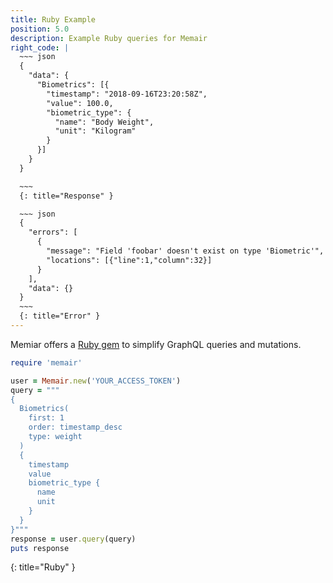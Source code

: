 ```yaml
---
title: Ruby Example
position: 5.0
description: Example Ruby queries for Memair
right_code: |
  ~~~ json
  {
    "data": {
      "Biometrics": [{
        "timestamp": "2018-09-16T23:20:58Z",
        "value": 100.0,
        "biometric_type": {
          "name": "Body Weight",
          "unit": "Kilogram"
        }
      }]
    }
  }

  ~~~
  {: title="Response" }

  ~~~ json
  {
    "errors": [
      {
        "message": "Field 'foobar' doesn't exist on type 'Biometric'",
        "locations": [{"line":1,"column":32}]
      }
    ],
    "data": {}
  }
  ~~~
  {: title="Error" }
---
```


Memiar offers a [Ruby gem](https://rubygems.org/gems/memair) to simplify GraphQL queries and mutations.

~~~ ruby
require 'memair'

user = Memair.new('YOUR_ACCESS_TOKEN')
query = """
{
  Biometrics(
    first: 1
    order: timestamp_desc
    type: weight
  )
  {
    timestamp
    value
    biometric_type {
      name
      unit
    }
  }
}"""
response = user.query(query)
puts response
~~~
{: title="Ruby" }
